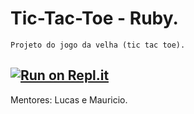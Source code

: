 # Tic-Tac-Toe - Ruby.
    Projeto do jogo da velha (tic tac toe).

##    [![Run on Repl.it](https://img.shields.io/badge/Replit-667881?&style=plastic&logo=replit&logoColor=white&label=Run+on+the+code&labelColor=informational)](https://replit.it/@KnightCapivara/tictactoeruby)

Mentores: Lucas e Mauricio.